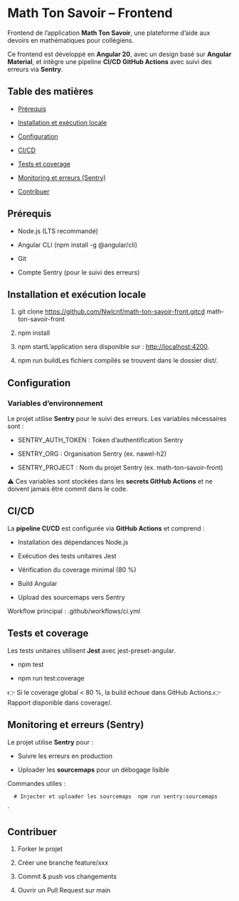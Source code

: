 Math Ton Savoir – Frontend
==========================

Frontend de l’application **Math Ton Savoir**, une plateforme d’aide aux devoirs en mathématiques pour collégiens.

Ce frontend est développé en **Angular 20**, avec un design basé sur **Angular Material**, et intègre une pipeline **CI/CD GitHub Actions** avec suivi des erreurs via **Sentry**.

Table des matières
------------------

*   [Prérequis](#prérequis)
    
*   [Installation et exécution locale](#installation-et-exécution-locale)
    
*   [Configuration](#configuration)
    
*   [CI/CD](#cicd)
    
*   [Tests et coverage](#tests-et-coverage)
    
*   [Monitoring et erreurs (Sentry)](#monitoring-et-erreurs-sentry)
    
    
*   [Contribuer](#contribuer)
    

Prérequis
---------

*   Node.js (LTS recommandé)
    
*   Angular CLI (npm install -g @angular/cli)
    
*   Git
    
*   Compte Sentry (pour le suivi des erreurs)
    

Installation et exécution locale
--------------------------------

1.  git clone https://github.com/Nwlcnf/math-ton-savoir-front.gitcd math-ton-savoir-front
    
2.  npm install
    
3.  npm startL’application sera disponible sur : [http://localhost:4200](http://localhost:4200).
    
4.  npm run buildLes fichiers compilés se trouvent dans le dossier dist/.
    

Configuration
-------------

### Variables d’environnement

Le projet utilise **Sentry** pour le suivi des erreurs. Les variables nécessaires sont :

*   SENTRY\_AUTH\_TOKEN : Token d’authentification Sentry
    
*   SENTRY\_ORG : Organisation Sentry (ex. nawel-h2)
    
*   SENTRY\_PROJECT : Nom du projet Sentry (ex. math-ton-savoir-front)
    

⚠️ Ces variables sont stockées dans les **secrets GitHub Actions** et ne doivent jamais être commit dans le code.

CI/CD
-----

La **pipeline CI/CD** est configurée via **GitHub Actions** et comprend :

*   Installation des dépendances Node.js
    
*   Exécution des tests unitaires Jest
    
*   Vérification du coverage minimal (80 %)
    
*   Build Angular
    
*   Upload des sourcemaps vers Sentry
    

Workflow principal : .github/workflows/ci.yml

Tests et coverage
-----------------

Les tests unitaires utilisent **Jest** avec jest-preset-angular.

*   npm test
    
*   npm run test:coverage
    

👉 Si le coverage global < 80 %, la build échoue dans GitHub Actions.👉 Rapport disponible dans coverage/.

Monitoring et erreurs (Sentry)
------------------------------

Le projet utilise **Sentry** pour :

*   Suivre les erreurs en production
    
*   Uploader les **sourcemaps** pour un débogage lisible
    

Commandes utiles :

`   # Injecter et uploader les sourcemaps  npm run sentry:sourcemaps   `

`

Contribuer
----------

1.  Forker le projet
    
2.  Créer une branche feature/xxx
    
3.  Commit & push vos changements
    
4.  Ouvrir un Pull Request sur main
